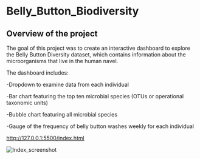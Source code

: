 # Belly_Button_Biodiversity

## Overview of the project

The goal of this project was to create an interactive dashboard to explore the Belly Button Diversity dataset, which contains information about the microorganisms that live in the human navel.

The dashboard includes:

-Dropdown to examine data from each individual

-Bar chart featuring the top ten microbial species (OTUs or operational taxonomic units)

-Bubble chart featuring all microbial species

-Gauge of the frequency of belly button washes weekly for each individual

http://127.0.0.1:5500/index.html

![Index_screenshot](https://user-images.githubusercontent.com/66279829/166140707-b53ee027-bb47-4d75-8d20-6f8085b8fbc3.jpg)


